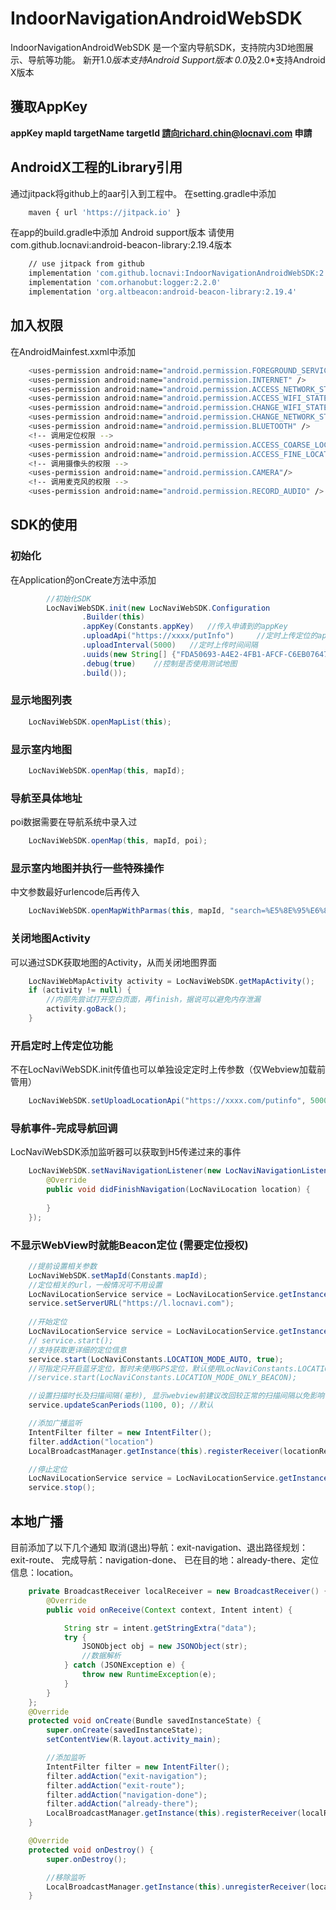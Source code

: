 # IndoorNavigationAndroidWebSDK

IndoorNavigationAndroidWebSDK 是一个室内导航SDK，支持院内3D地图展示、导航等功能。
新开1.0*版本支持Android Support版本
0.0*及2.0*支持Android X版本

## 獲取AppKey

**appKey mapId targetName targetId 請向richard.chin@locnavi.com 申請**

## AndroidX工程的Library引用
通过jitpack将github上的aar引入到工程中。
在setting.gradle中添加
```bash
    maven { url 'https://jitpack.io' }
```

在app的build.gradle中添加
Android support版本 请使用com.github.locnavi:android-beacon-library:2.19.4版本
```bash
    // use jitpack from github
    implementation 'com.github.locnavi:IndoorNavigationAndroidWebSDK:2.0.24'
    implementation 'com.orhanobut:logger:2.2.0'
    implementation 'org.altbeacon:android-beacon-library:2.19.4'
```


## 加入权限
在AndroidMainfest.xxml中添加
```bash
    <uses-permission android:name="android.permission.FOREGROUND_SERVICE"/>
    <uses-permission android:name="android.permission.INTERNET" />
    <uses-permission android:name="android.permission.ACCESS_NETWORK_STATE" />
    <uses-permission android:name="android.permission.ACCESS_WIFI_STATE" />
    <uses-permission android:name="android.permission.CHANGE_WIFI_STATE" />
    <uses-permission android:name="android.permission.CHANGE_NETWORK_STATE" />
    <uses-permission android:name="android.permission.BLUETOOTH" />
    <!-- 调用定位权限 -->
    <uses-permission android:name="android.permission.ACCESS_COARSE_LOCATION" />
    <uses-permission android:name="android.permission.ACCESS_FINE_LOCATION" />
    <!-- 调用摄像头的权限 -->
    <uses-permission android:name="android.permission.CAMERA"/>
    <!-- 调用麦克风的权限 -->
    <uses-permission android:name="android.permission.RECORD_AUDIO" />
```

## SDK的使用

### 初始化
在Application的onCreate方法中添加
```java
        //初始化SDK
        LocNaviWebSDK.init(new LocNaviWebSDK.Configuration
                .Builder(this)
                .appKey(Constants.appKey)   //传入申请到的appKey
                .uploadApi("https://xxxx/putInfo")     //定时上传定位的api地址
                .uploadInterval(5000)   //定时上传时间间隔
                .uuids(new String[] {"FDA50693-A4E2-4FB1-AFCF-C6EB07647825"}) //设置蓝牙扫描的uuid
                .debug(true)    //控制是否使用测试地图
                .build());
```

### 显示地图列表
```java
    LocNaviWebSDK.openMapList(this);
```

### 显示室内地图
```java
    LocNaviWebSDK.openMap(this, mapId);
```

### 导航至具体地址
poi数据需要在导航系统中录入过
```java
    LocNaviWebSDK.openMap(this, mapId, poi);
```

### 显示室内地图并执行一些特殊操作
中文参数最好urlencode后再传入
```java
    LocNaviWebSDK.openMapWithParmas(this, mapId, "search=%E5%8E%95%E6%89%80&k=1,2,3");
```

### 关闭地图Activity
可以通过SDK获取地图的Activity，从而关闭地图界面
```java
    LocNaviWebMapActivity activity = LocNaviWebSDK.getMapActivity();
    if (activity != null) {
        //内部先尝试打开空白页面，再finish，据说可以避免内存泄漏
        activity.goBack();
    }
```

### 开启定时上传定位功能
不在LocNaviWebSDK.init传值也可以单独设定定时上传参数（仅Webview加载前管用）
```java
    LocNaviWebSDK.setUploadLocationApi("https://xxxx.com/putinfo", 5000);
```

### 导航事件-完成导航回调
LocNaviWebSDK添加监听器可以获取到H5传递过来的事件
```java
    LocNaviWebSDK.setNaviNavigationListener(new LocNaviNavigationListener() {
        @Override
        public void didFinishNavigation(LocNaviLocation location) {
                
        }
    });
```

### 不显示WebView时就能Beacon定位 (需要定位授权)
```java
    //提前设置相关参数
    LocNaviWebSDK.setMapId(Constants.mapId);
    //定位相关的url，一般情况可不用设置
    LocNaviLocationService service = LocNaviLocationService.getInstanceForApplication(this);
    service.setServerURL("https://l.locnavi.com");
    
    //开始定位
    LocNaviLocationService service = LocNaviLocationService.getInstanceForApplication(this);
    // service.start();
    //支持获取更详细的定位信息
    service.start(LocNaviConstants.LOCATION_MODE_AUTO, true);
    //可指定只开启蓝牙定位，暂时未使用GPS定位，默认使用LocNaviConstants.LOCATION_MODE_AUTO
    //service.start(LocNaviConstants.LOCATION_MODE_ONLY_BEACON);

    //设置扫描时长及扫描间隔(毫秒), 显示webview前建议改回较正常的扫描间隔以免影响体验。
    service.updateScanPeriods(1100, 0); //默认

    //添加广播监听
    IntentFilter filter = new IntentFilter();
    filter.addAction("location")
    LocalBroadcastManager.getInstance(this).registerReceiver(locationReceiver, filter);

    //停止定位
    LocNaviLocationService service = LocNaviLocationService.getInstanceForApplication(this);
    service.stop();
```


## 本地广播
目前添加了以下几个通知 取消(退出)导航：exit-navigation、退出路径规划：exit-route、 完成导航：navigation-done、 已在目的地：already-there、定位信息：location。
```java
    private BroadcastReceiver localReceiver = new BroadcastReceiver() {
        @Override
        public void onReceive(Context context, Intent intent) {

            String str = intent.getStringExtra("data");
            try {
                JSONObject obj = new JSONObject(str);
                //数据解析
            } catch (JSONException e) {
                throw new RuntimeException(e);
            }
        }
    };
    @Override
    protected void onCreate(Bundle savedInstanceState) {
        super.onCreate(savedInstanceState);
        setContentView(R.layout.activity_main);

        //添加监听
        IntentFilter filter = new IntentFilter();
        filter.addAction("exit-navigation");
        filter.addAction("exit-route");
        filter.addAction("navigation-done");
        filter.addAction("already-there");
        LocalBroadcastManager.getInstance(this).registerReceiver(localReceiver, filter);
    }

    @Override
    protected void onDestroy() {
        super.onDestroy();

        //移除监听
        LocalBroadcastManager.getInstance(this).unregisterReceiver(localReceiver);
    }
```
